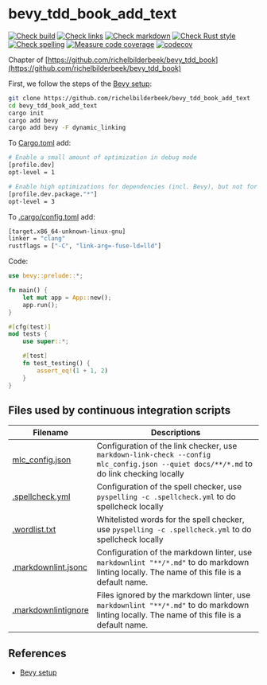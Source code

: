 # bevy_tdd_book_add_text

[![Check build](https://github.com/richelbilderbeek/bevy_tdd_book_add_text/actions/workflows/check_build.yaml/badge.svg?branch=master)](https://github.com/richelbilderbeek/bevy_tdd_book_add_text/actions/workflows/check_build.yaml)
[![Check links](https://github.com/richelbilderbeek/bevy_tdd_book_add_text/actions/workflows/check_links.yaml/badge.svg?branch=master)](https://github.com/richelbilderbeek/bevy_tdd_book_add_text/actions/workflows/check_links.yaml)
[![Check markdown](https://github.com/richelbilderbeek/bevy_tdd_book_add_text/actions/workflows/check_markdown.yaml/badge.svg?branch=master)](https://github.com/richelbilderbeek/bevy_tdd_book_add_text/actions/workflows/check_markdown.yaml)
[![Check Rust style](https://github.com/richelbilderbeek/bevy_tdd_book_add_text/actions/workflows/check_rust_style.yaml/badge.svg?branch=master)](https://github.com/richelbilderbeek/bevy_tdd_book_add_text/actions/workflows/check_rust_style.yaml)
[![Check spelling](https://github.com/richelbilderbeek/bevy_tdd_book_add_text/actions/workflows/check_spelling.yaml/badge.svg?branch=master)](https://github.com/richelbilderbeek/bevy_tdd_book_add_text/actions/workflows/check_spelling.yaml)
[![Measure code coverage](https://github.com/richelbilderbeek/bevy_tdd_book_add_text/actions/workflows/measure_codecov.yaml/badge.svg?branch=master)](https://github.com/richelbilderbeek/bevy_tdd_book_add_text/actions/workflows/measure_codecov.yaml)
[![codecov](https://codecov.io/gh/richelbilderbeek/bevy_tdd_book_add_text/graph/badge.svg?token=XAVFZYDQKZ)](https://codecov.io/gh/richelbilderbeek/bevy_tdd_book_add_text)

Chapter of [https://github.com/richelbilderbeek/bevy_tdd_book](https://github.com/richelbilderbeek/bevy_tdd_book)

First, we follow the steps of the [Bevy setup](https://bevyengine.org/learn/quick-start/getting-started/setup/):

```bash
git clone https://github.com/richelbilderbeek/bevy_tdd_book_add_text
cd bevy_tdd_book_add_text
cargo init
cargo add bevy
cargo add bevy -F dynamic_linking
```

To [Cargo.toml](Cargo.toml) add:

```bash
# Enable a small amount of optimization in debug mode
[profile.dev]
opt-level = 1

# Enable high optimizations for dependencies (incl. Bevy), but not for our code:
[profile.dev.package."*"]
opt-level = 3
```

To [.cargo/config.toml](.cargo/config.toml) add:

```bash
[target.x86_64-unknown-linux-gnu]
linker = "clang"
rustflags = ["-C", "link-arg=-fuse-ld=lld"]
```

Code:

```rust
use bevy::prelude::*;

fn main() {
    let mut app = App::new();
    app.run();
}

#[cfg(test)]
mod tests {
    use super::*;

    #[test]
    fn test_testing() {
        assert_eq!(1 + 1, 2)
    }
}
```

## Files used by continuous integration scripts

Filename                                  |Descriptions
------------------------------------------|--------------------------------------------------------------------------------------------------------------------------------------
[mlc_config.json](mlc_config.json)        |Configuration of the link checker, use `markdown-link-check --config mlc_config.json --quiet docs/**/*.md` to do link checking locally
[.spellcheck.yml](.spellcheck.yml)        |Configuration of the spell checker, use `pyspelling -c .spellcheck.yml` to do spellcheck locally
[.wordlist.txt](.wordlist.txt)            |Whitelisted words for the spell checker, use `pyspelling -c .spellcheck.yml` to do spellcheck locally
[.markdownlint.jsonc](.markdownlint.jsonc)|Configuration of the markdown linter, use `markdownlint "**/*.md"` to do markdown linting locally. The name of this file is a default name.
[.markdownlintignore](.markdownlintignore)|Files ignored by the markdown linter, use `markdownlint "**/*.md"` to do markdown linting locally. The name of this file is a default name.

## References

* [Bevy setup](https://bevyengine.org/learn/quick-start/getting-started/setup/)
